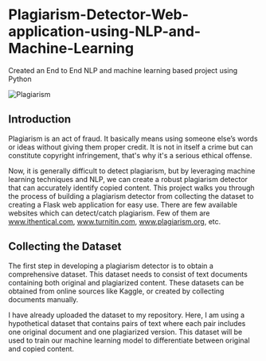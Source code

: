 # Plagiarism-Detector-Web-application-using-NLP-and-Machine-Learning
Created an End to End NLP and machine learning based project using Python


![Plagiarism](https://github.com/user-attachments/assets/0d6261ed-0268-4a71-9674-df528b349945)


## Introduction
Plagiarism is an act of fraud. It basically means using someone else’s words or ideas without giving them proper credit. It is not in itself a crime but can constitute copyright infringement, that's why it's a serious ethical offense. 

                    
Now, it is generally difficult to detect plagiarism, but by leveraging machine learning techniques and NLP, we can create a robust plagiarism detector that can accurately identify copied content. This project walks you through the process of building a plagiarism detector from collecting the dataset to creating a Flask web application for easy use.
There are few available websites which can detect/catch plagiarism. Few of them are www.ithentical.com, www.turnitin.com, www.plagiarism.org, etc.

## Collecting the Dataset
The first step in developing a plagiarism detector is to obtain a comprehensive dataset. This dataset needs to consist of text documents containing both original and plagiarized content. These datasets can be obtained from online sources like Kaggle, or created by collecting documents manually.

I have already uploaded the dataset to my repository.
Here, I am using a hypothetical dataset that contains pairs of text where each pair includes one original document and one plagiarized version. This dataset will be used to train our machine learning model to differentiate between original and copied content.









